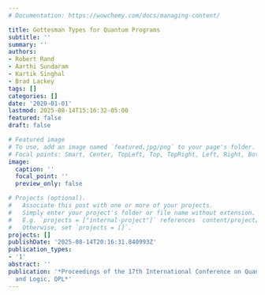 ```yaml
---
# Documentation: https://wowchemy.com/docs/managing-content/

title: Gottesman Types for Quantum Programs
subtitle: ''
summary: ''
authors:
- Robert Rand
- Aarthi Sundaram
- Kartik Singhal
- Brad Lackey
tags: []
categories: []
date: '2020-01-01'
lastmod: 2025-08-14T15:16:32-05:00
featured: false
draft: false

# Featured image
# To use, add an image named `featured.jpg/png` to your page's folder.
# Focal points: Smart, Center, TopLeft, Top, TopRight, Left, Right, BottomLeft, Bottom, BottomRight.
image:
  caption: ''
  focal_point: ''
  preview_only: false

# Projects (optional).
#   Associate this post with one or more of your projects.
#   Simply enter your project's folder or file name without extension.
#   E.g. `projects = ["internal-project"]` references `content/project/deep-learning/index.md`.
#   Otherwise, set `projects = []`.
projects: []
publishDate: '2025-08-14T20:16:31.840993Z'
publication_types:
- '1'
abstract: ''
publication: '*Proceedings of the 17th International Conference on Quantum Physics
  and Logic, QPL*'
---
```

